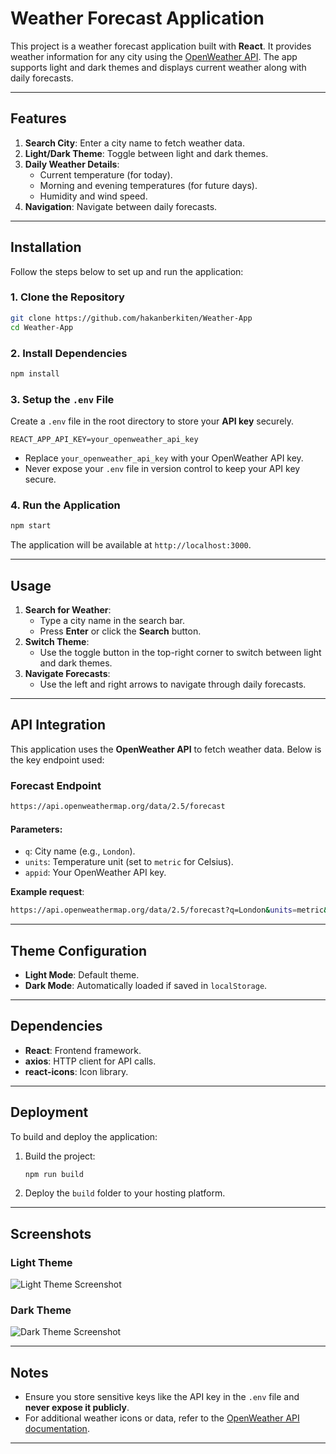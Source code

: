 
# Weather Forecast Application

This project is a weather forecast application built with **React**. It provides weather information for any city using the [OpenWeather API](https://openweathermap.org/api). The app supports light and dark themes and displays current weather along with daily forecasts.

---

## Features

1. **Search City**: Enter a city name to fetch weather data.
2. **Light/Dark Theme**: Toggle between light and dark themes.
3. **Daily Weather Details**:
   - Current temperature (for today).
   - Morning and evening temperatures (for future days).
   - Humidity and wind speed.
4. **Navigation**: Navigate between daily forecasts.

---

## Installation

Follow the steps below to set up and run the application:

### 1. Clone the Repository

```bash
git clone https://github.com/hakanberkiten/Weather-App
cd Weather-App
```

### 2. Install Dependencies

```bash
npm install
```

### 3. Setup the `.env` File

Create a `.env` file in the root directory to store your **API key** securely.

```env
REACT_APP_API_KEY=your_openweather_api_key
```

- Replace `your_openweather_api_key` with your OpenWeather API key.
- Never expose your `.env` file in version control to keep your API key secure.

### 4. Run the Application

```bash
npm start
```

The application will be available at `http://localhost:3000`.

---

## Usage

1. **Search for Weather**:
   - Type a city name in the search bar.
   - Press **Enter** or click the **Search** button.
2. **Switch Theme**:
   - Use the toggle button in the top-right corner to switch between light and dark themes.
3. **Navigate Forecasts**:
   - Use the left and right arrows to navigate through daily forecasts.

---

## API Integration

This application uses the **OpenWeather API** to fetch weather data. Below is the key endpoint used:

### Forecast Endpoint

```bash
https://api.openweathermap.org/data/2.5/forecast
```

#### Parameters:
- `q`: City name (e.g., `London`).
- `units`: Temperature unit (set to `metric` for Celsius).
- `appid`: Your OpenWeather API key.

**Example request**:

```bash
https://api.openweathermap.org/data/2.5/forecast?q=London&units=metric&appid=your_openweather_api_key
```

---

## Theme Configuration

- **Light Mode**: Default theme.
- **Dark Mode**: Automatically loaded if saved in `localStorage`.

---

## Dependencies

- **React**: Frontend framework.
- **axios**: HTTP client for API calls.
- **react-icons**: Icon library.

---

## Deployment

To build and deploy the application:

1. Build the project:

   ```bash
   npm run build
   ```

2. Deploy the `build` folder to your hosting platform.

---

## Screenshots

### Light Theme

![Light Theme Screenshot](screenshot_light.png)

### Dark Theme

![Dark Theme Screenshot](screenshot_dark.png)

---

## Notes

- Ensure you store sensitive keys like the API key in the `.env` file and **never expose it publicly**.
- For additional weather icons or data, refer to the [OpenWeather API documentation](https://openweathermap.org/api).

---
